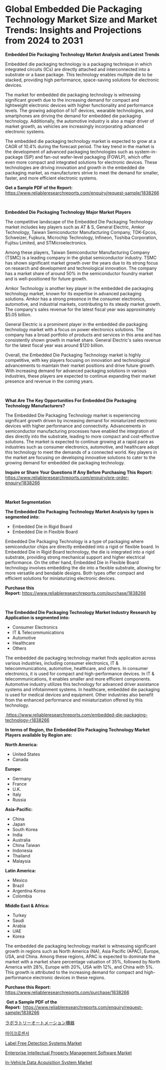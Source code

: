 <p><h1>Global Embedded Die Packaging Technology Market Size and Market Trends: Insights and Projections from 2024 to 2031</h1></p><p><strong>Embedded Die Packaging Technology Market Analysis and Latest Trends</strong></p>
<p><p>Embedded die packaging technology is a packaging technique in which integrated circuits (ICs) are directly attached and interconnected into a substrate or a base package. This technology enables multiple die to be stacked, providing high performance, space-saving solutions for electronic devices.</p><p>The market for embedded die packaging technology is witnessing significant growth due to the increasing demand for compact and lightweight electronic devices with higher functionality and performance levels. The growing adoption of IoT devices, wearable technologies, and smartphones are driving the demand for embedded die packaging technology. Additionally, the automotive industry is also a major driver of market growth, as vehicles are increasingly incorporating advanced electronic systems.</p><p>The embedded die packaging technology market is expected to grow at a CAGR of 10.4% during the forecast period. The key trend in the market is the development of advanced packaging technologies such as system-in-package (SiP) and fan-out wafer-level packaging (FOWLP), which offer even more compact and integrated solutions for electronic devices. These technologies are driving innovation and growth in the embedded die packaging market, as manufacturers strive to meet the demand for smaller, faster, and more efficient electronic systems.</p></p>
<p><strong>Get a Sample PDF of the Report:&nbsp;</strong> <a href="https://www.reliableresearchreports.com/enquiry/request-sample/1838266">https://www.reliableresearchreports.com/enquiry/request-sample/1838266</a></p>
<p>&nbsp;</p>
<p><strong>Embedded Die Packaging Technology Major Market Players</strong></p>
<p><p>The competitive landscape of the Embedded Die Packaging Technology market includes key players such as AT & S, General Electric, Amkor Technology, Taiwan Semiconductor Manufacturing Company, TDK-Epcos, Schweizer, Fujikura, Microchip Technology, Infineon, Toshiba Corporation, Fujitsu Limited, and STMicroelectronics.</p><p>Among these players, Taiwan Semiconductor Manufacturing Company (TSMC) is a leading company in the global semiconductor industry. TSMC has shown significant market growth over the years due to its strong focus on research and development and technological innovation. The company has a market share of around 50% in the semiconductor foundry market and is well-positioned for future growth.</p><p>Amkor Technology is another key player in the embedded die packaging technology market, known for its expertise in advanced packaging solutions. Amkor has a strong presence in the consumer electronics, automotive, and industrial markets, contributing to its steady market growth. The company's sales revenue for the latest fiscal year was approximately $5.05 billion.</p><p>General Electric is a prominent player in the embedded die packaging technology market with a focus on power electronics solutions. The company has a broad portfolio of products and services in this area and has consistently shown growth in market share. General Electric's sales revenue for the latest fiscal year was around $120 billion.</p><p>Overall, the Embedded Die Packaging Technology market is highly competitive, with key players focusing on innovation and technological advancements to maintain their market positions and drive future growth. With increasing demand for advanced packaging solutions in various industries, these players are expected to continue expanding their market presence and revenue in the coming years.</p></p>
<p>&nbsp;</p>
<p><strong>What Are The Key Opportunities For Embedded Die Packaging Technology Manufacturers?</strong></p>
<p><p>The Embedded Die Packaging Technology market is experiencing significant growth driven by increasing demand for miniaturized electronic devices with higher performance and connectivity. Advancements in semiconductor manufacturing processes have enabled the integration of dies directly into the substrate, leading to more compact and cost-effective solutions. The market is expected to continue growing at a rapid pace as industries such as consumer electronics, automotive, and healthcare adopt this technology to meet the demands of a connected world. Key players in the market are focusing on developing innovative solutions to cater to the growing demand for embedded die packaging technology.</p></p>
<p><strong>Inquire or Share Your Questions If Any Before Purchasing This Report:</strong> <a href="https://www.reliableresearchreports.com/enquiry/pre-order-enquiry/1838266">https://www.reliableresearchreports.com/enquiry/pre-order-enquiry/1838266</a></p>
<p>&nbsp;</p>
<p><strong>Market Segmentation</strong></p>
<p><strong>The Embedded Die Packaging Technology Market Analysis by types is segmented into:</strong></p>
<p><ul><li>Embedded Die in Rigid Board</li><li>Embedded Die in Flexible Board</li></ul></p>
<p><p>Embedded Die Packaging Technology is a type of packaging where semiconductor chips are directly embedded into a rigid or flexible board. In Embedded Die in Rigid Board technology, the die is integrated into a rigid substrate, providing strong mechanical support and higher electrical performance. On the other hand, Embedded Die in Flexible Board technology involves embedding the die into a flexible substrate, allowing for more versatile and bendable designs. Both types offer compact and efficient solutions for miniaturizing electronic devices.</p></p>
<p><strong>Purchase this Report:&nbsp;</strong><a href="https://www.reliableresearchreports.com/purchase/1838266">https://www.reliableresearchreports.com/purchase/1838266</a></p>
<p>&nbsp;</p>
<p><strong>The Embedded Die Packaging Technology Market Industry Research by Application is segmented into:</strong></p>
<p><ul><li>Consumer Electronics</li><li>IT & Telecommunications</li><li>Automotive</li><li>Healthcare</li><li>Others</li></ul></p>
<p><p>The embedded die packaging technology market finds application across various industries, including consumer electronics, IT & telecommunications, automotive, healthcare, and others. In consumer electronics, it is used for compact and high-performance devices. In IT & telecommunications, it enables smaller and more efficient components. Automotive industry utilizes this technology for advanced driver assistance systems and infotainment systems. In healthcare, embedded die packaging is used for medical devices and equipment. Other industries also benefit from the enhanced performance and miniaturization offered by this technology.</p></p>
<p><a href="https://www.reliableresearchreports.com/embedded-die-packaging-technology-r1838266">&nbsp;https://www.reliableresearchreports.com/embedded-die-packaging-technology-r1838266</a></p>
<p><strong>In terms of Region, the Embedded Die Packaging Technology Market Players available by Region are:</strong></p>
<p>
    <p> <strong> North America: </strong>
        <ul>
            <li>United States</li>
            <li>Canada</li>
        </ul>
        </p> 
    <p> <strong> Europe: </strong>
        <ul>
            <li>Germany</li>
            <li>France</li>
            <li>U.K.</li>
            <li>Italy</li>
            <li>Russia</li>
        </ul>
        </p> 
    <p> <strong> Asia-Pacific: </strong>
        <ul>
            <li>China</li>
            <li>Japan</li>
            <li>South Korea</li>
            <li>India</li>
            <li>Australia</li>
            <li>China Taiwan</li>
            <li>Indonesia</li>
            <li>Thailand</li>
            <li>Malaysia</li>
        </ul>
        </p> 
    <p> <strong> Latin America: </strong>
        <ul>
            <li>Mexico</li>
            <li>Brazil</li>
            <li>Argentina Korea</li>
            <li>Colombia</li>
        </ul>
        </p> 
    <p> <strong> Middle East & Africa: </strong>
        <ul>
            <li>Turkey</li>
            <li>Saudi</li>
            <li>Arabia</li>
            <li>UAE</li>
            <li>Korea</li>
        </ul>
    </p>
    </p>
<p><p>The embedded die packaging technology market is witnessing significant growth in regions such as North America (NA), Asia Pacific (APAC), Europe, USA, and China. Among these regions, APAC is expected to dominate the market with a market share percentage valuation of 35%, followed by North America with 28%, Europe with 20%, USA with 12%, and China with 5%. This growth is attributed to the increasing demand for compact and high-performance electronic devices in these regions.</p></p>
<p><strong>Purchase this Report: </strong><a href="https://www.reliableresearchreports.com/purchase/1838266">https://www.reliableresearchreports.com/purchase/1838266</a></p>
<p>&nbsp;<strong>Get a Sample PDF of the Report:&nbsp;&nbsp;</strong><a href="https://www.reliableresearchreports.com/enquiry/request-sample/1838266">https://www.reliableresearchreports.com/enquiry/request-sample/1838266</a></p>
<p><strong></strong></p>
<p><p><a href="https://medium.com/@queenlitle19361/%E5%AE%9F%E9%A8%93%E5%AE%A4%E8%87%AA%E5%8B%95%E5%8C%96%E8%A8%AD%E5%82%99%E3%81%AE%E5%B8%82%E5%A0%B4-2031%E5%B9%B4%E3%81%BE%E3%81%A7%E3%81%AE%E3%83%88%E3%83%AC%E3%83%B3%E3%83%89-%E4%BA%88%E6%B8%AC-%E7%AB%B6%E4%BA%89%E5%88%86%E6%9E%90-6a40497dcf04">ラボラトリーオートメーション機器</a></p><p><a href="https://medium.com/@monserratemohr/%EB%A7%88%EC%9D%B4%ED%81%AC%EB%A1%9C%EC%84%BC%EC%84%9C-%EC%8B%9C%EC%9E%A5-%EA%B7%9C%EB%AA%A8%EB%8A%94-%EA%B8%80%EB%A1%9C%EB%B2%8C-%EC%82%B0%EC%97%85%EC%97%90%EC%84%9C-%EC%B5%9C%EC%A0%81%EC%9D%98-%EB%A7%88%EC%BC%80%ED%8C%85-%EC%B1%84%EB%84%90%EC%9D%84-%EB%B3%B4%EC%97%AC%EC%A4%8D%EB%8B%88%EB%8B%A4-5d5852eca162">마이크로센서</a></p><p><a href="https://www.linkedin.com/pulse/label-free-detection-systems-market-insight-trends-growth-uf15e?trackingId=l69OjskYQCkGk%2FALi4an6A%3D%3D">Label Free Detection Systems Market</a></p><p><a href="https://github.com/RichRobinson5/Market-Research-Report-List-5/blob/main/enterprise-intellectual-property-management-software-market.md">Enterprise Intellectual Property Management Software Market</a></p><p><a href="https://www.linkedin.com/pulse/in-vehicle-data-acquisition-systemnbspmarket-focuses-market-empge?trackingId=%2BH9HnMh9x3d%2FZWq%2FNxHgnQ%3D%3D">In-Vehicle Data Acquisition System Market</a></p></p>